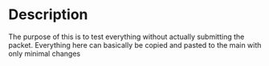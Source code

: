 # Description
The purpose of this is to test everything without actually submitting the packet.
Everything here can basically be copied and pasted to the main with only minimal changes
